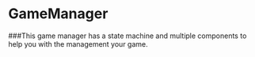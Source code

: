 # GameManager

###This game manager has a state machine and multiple components to help you with the management your game.
